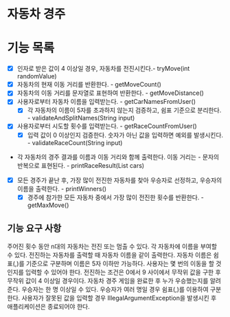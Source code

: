 # 자동차 경주

# 기능 목록
- [x] 인자로 받은 값이 4 이상일 경우, 자동차를 전진시킨다.- tryMove(int randomValue)
- [x] 자동차의 현재 이동 거리를 반환한다. - getMoveCount()
- [x] 자동차의 이동 거리를 문자열로 표현하여 반환한다. - getMoveDistance()
- [x] 사용자로부터 자동차 이름을 입력받는다. - getCarNamesFromUser()
  - [x] 각 자동차의 이름이 5자를 초과하지 않는지 검증하고, 쉼표 기준으로 분리한다. - validateAndSplitNames(String input)
- [x] 사용자로부터 시도할 횟수를 입력받는다. - getRaceCountFromUser()
  - [x] 입력 값이 0 이상인지 검증한다. 숫자가 아닌 값을 입력하면 예외를 발생시킨다. - validateRaceCount(String input)
- 각 자동차의 경주 결과를 이름과 이동 거리와 함께 출력한다. 이동 거리는 - 문자의 반복으로 표현된다. - printRaceResult(List<Car> cars)
- [x] 모든 경주가 끝난 후, 가장 많이 전진한 자동차를 찾아 우승자로 선정하고, 우승자의 이름을 출력한다. - printWinners()
  - [x] 경주에 참가한 모든 자동차 중에서 가장 많이 전진한 횟수를 반환한다. - getMaxMove()

## 기능 요구 사항
주어진 횟수 동안 n대의 자동차는 전진 또는 멈출 수 있다.
각 자동차에 이름을 부여할 수 있다. 전진하는 자동차를 출력할 때 자동차 이름을 같이 출력한다.
자동차 이름은 쉼표(,)를 기준으로 구분하며 이름은 5자 이하만 가능하다.
사용자는 몇 번의 이동을 할 것인지를 입력할 수 있어야 한다.
전진하는 조건은 0에서 9 사이에서 무작위 값을 구한 후 무작위 값이 4 이상일 경우이다.
자동차 경주 게임을 완료한 후 누가 우승했는지를 알려준다. 우승자는 한 명 이상일 수 있다.
우승자가 여러 명일 경우 쉼표(,)를 이용하여 구분한다.
사용자가 잘못된 값을 입력할 경우 IllegalArgumentException을 발생시킨 후 애플리케이션은 종료되어야 한다.